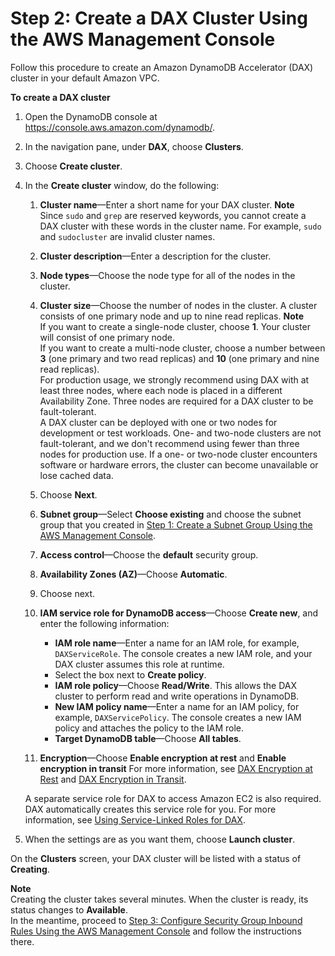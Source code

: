 # Step 2: Create a DAX Cluster Using the AWS Management Console<a name="DAX.create-cluster.console.create-cluster"></a>

Follow this procedure to create an Amazon DynamoDB Accelerator \(DAX\) cluster in your default Amazon VPC\.

**To create a DAX cluster**

1. Open the DynamoDB console at [https://console\.aws\.amazon\.com/dynamodb/](https://console.aws.amazon.com/dynamodb/)\.

1. In the navigation pane, under **DAX**, choose **Clusters**\.

1. Choose **Create cluster**\.

1. In the **Create cluster** window, do the following:

   1. **Cluster name**—Enter a short name for your DAX cluster\.
**Note**  
Since `sudo` and `grep` are reserved keywords, you cannot create a DAX cluster with these words in the cluster name\. For example, `sudo` and `sudocluster` are invalid cluster names\.

   1. **Cluster description**—Enter a description for the cluster\.

   1. **Node types**—Choose the node type for all of the nodes in the cluster\.

   1. **Cluster size**—Choose the number of nodes in the cluster\. A cluster consists of one primary node and up to nine read replicas\.
**Note**  
If you want to create a single\-node cluster, choose **1**\. Your cluster will consist of one primary node\.  
If you want to create a multi\-node cluster, choose a number between **3** \(one primary and two read replicas\) and **10** \(one primary and nine read replicas\)\.  
For production usage, we strongly recommend using DAX with at least three nodes, where each node is placed in a different Availability Zone\. Three nodes are required for a DAX cluster to be fault\-tolerant\.  
A DAX cluster can be deployed with one or two nodes for development or test workloads\. One\- and two\-node clusters are not fault\-tolerant, and we don't recommend using fewer than three nodes for production use\. If a one\- or two\-node cluster encounters software or hardware errors, the cluster can become unavailable or lose cached data\.

   1. Choose **Next**\.

   1. **Subnet group**—Select **Choose existing** and choose the subnet group that you created in [Step 1: Create a Subnet Group Using the AWS Management Console](DAX.create-cluster.console.create-subnet-group.md)\.

   1. **Access control**—Choose the **default** security group\.

   1. **Availability Zones \(AZ\)**—Choose **Automatic**\.

   1. Choose next\.

   1. **IAM service role for DynamoDB access**—Choose **Create new**, and enter the following information:
      + **IAM role name**—Enter a name for an IAM role, for example, `DAXServiceRole`\. The console creates a new IAM role, and your DAX cluster assumes this role at runtime\.
      + Select the box next to **Create policy**\.
      + **IAM role policy**—Choose **Read/Write**\. This allows the DAX cluster to perform read and write operations in DynamoDB\.
      + **New IAM policy name**—Enter a name for an IAM policy, for example, `DAXServicePolicy`\. The console creates a new IAM policy and attaches the policy to the IAM role\.
      + **Target DynamoDB table**—Choose **All tables**\.

   1. **Encryption**—Choose **Enable encryption at rest** and **Enable encryption in transit** For more information, see [DAX Encryption at Rest](DAXEncryptionAtRest.md) and [DAX Encryption in Transit](DAXEncryptionInTransit.md)\.

   A separate service role for DAX to access Amazon EC2 is also required\. DAX automatically creates this service role for you\. For more information, see [Using Service\-Linked Roles for DAX](https://docs.aws.amazon.com/amazondynamodb/latest/developerguide/using-service-linked-roles.html)\.

1. When the settings are as you want them, choose **Launch cluster**\.

On the **Clusters** screen, your DAX cluster will be listed with a status of **Creating**\.

**Note**  
Creating the cluster takes several minutes\. When the cluster is ready, its status changes to **Available**\.   
 In the meantime, proceed to [Step 3: Configure Security Group Inbound Rules Using the AWS Management Console](DAX.create-cluster.console.configure-inbound-rules.md) and follow the instructions there\.